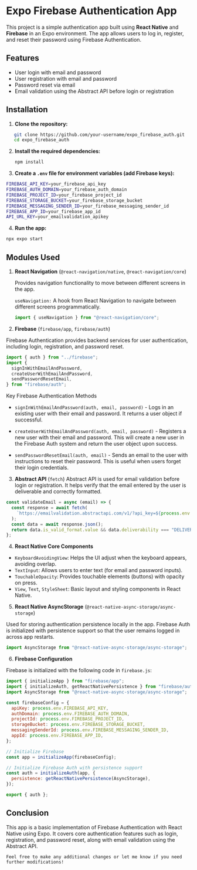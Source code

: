 # Expo Firebase Authentication App

This project is a simple authentication app built using **React Native** and **Firebase** in an Expo environment. The app allows users to log in, register, and reset their password using Firebase Authentication.

## Features

- User login with email and password
- User registration with email and password
- Password reset via email
- Email validation using the Abstract API before login or registration

## Installation

1. **Clone the repository:**

```bash
   git clone https://github.com/your-username/expo_firebase_auth.git
   cd expo_firebase_auth
```

2. **Install the required dependencies:**

   ```bash
   npm install
   ```

3. **Create a `.env` file for environment variables (add Firebase keys):**

```bash
FIREBASE_API_KEY=your_firebase_api_key
FIREBASE_AUTH_DOMAIN=your_firebase_auth_domain
FIREBASE_PROJECT_ID=your_firebase_project_id
FIREBASE_STORAGE_BUCKET=your_firebase_storage_bucket
FIREBASE_MESSAGING_SENDER_ID=your_firebase_messaging_sender_id
FIREBASE_APP_ID=your_firebase_app_id
API_URL_KEY=your_emailvalidation_apikey
```

4. **Run the app:**

```bash
npx expo start
```

## Modules Used

1. **React Navigation** (`@react-navigation/native`, `@react-navigation/core`)

   Provides navigation functionality to move between different screens in the app.

   `useNavigation:` A hook from React Navigation to navigate between different screens programmatically.

   ```javascript
   import { useNavigation } from "@react-navigation/core";
   ```

2. **Firebase** (`firebase/app`, `firebase/auth`)

Firebase Authentication provides backend services for user authentication, including login, registration, and password reset.

```javascript
import { auth } from "../firebase";
import {
  signInWithEmailAndPassword,
  createUserWithEmailAndPassword,
  sendPasswordResetEmail,
} from "firebase/auth";
```

Key Firebase Authentication Methods

- `signInWithEmailAndPassword(auth, email, password)` - Logs in an existing user with their email and password. It returns a user object if successful.

- `createUserWithEmailAndPassword(auth, email, password)` - Registers a new user with their email and password. This will create a new user in the Firebase Auth system and return the user object upon success.

- `sendPasswordResetEmail(auth, email)` - Sends an email to the user with instructions to reset their password. This is useful when users forget their login credentials.

3. **Abstract API** (`fetch`)
   Abstract API is used for email validation before login or registration. It helps verify that the email entered by the user is deliverable and correctly formatted.

```javascript
const validateEmail = async (email) => {
  const response = await fetch(
    `https://emailvalidation.abstractapi.com/v1/?api_key=${process.env.ABSTRACT_API_KEY}&email=${email}`
  );
  const data = await response.json();
  return data.is_valid_format.value && data.deliverability === "DELIVERABLE";
};
```

4. **React Native Core Components**

- `KeyboardAvoidingView`: Helps the UI adjust when the keyboard appears, avoiding overlap.
- `TextInput`: Allows users to enter text (for email and password inputs).
- `TouchableOpacity`: Provides touchable elements (buttons) with opacity on press.
- `View`, `Text`, `StyleSheet`: Basic layout and styling components in React Native.

5. **React Native AsyncStorage** (`@react-native-async-storage/async-storage`)

Used for storing authentication persistence locally in the app. Firebase Auth is initialized with persistence support so that the user remains logged in across app restarts.

```javascript
import AsyncStorage from "@react-native-async-storage/async-storage";
```

6. **Firebase Configuration**

Firebase is initialized with the following code in `firebase.js`:

```javascript
import { initializeApp } from "firebase/app";
import { initializeAuth, getReactNativePersistence } from "firebase/auth";
import AsyncStorage from "@react-native-async-storage/async-storage";

const firebaseConfig = {
  apiKey: process.env.FIREBASE_API_KEY,
  authDomain: process.env.FIREBASE_AUTH_DOMAIN,
  projectId: process.env.FIREBASE_PROJECT_ID,
  storageBucket: process.env.FIREBASE_STORAGE_BUCKET,
  messagingSenderId: process.env.FIREBASE_MESSAGING_SENDER_ID,
  appId: process.env.FIREBASE_APP_ID,
};

// Initialize Firebase
const app = initializeApp(firebaseConfig);

// Initialize Firebase Auth with persistence support
const auth = initializeAuth(app, {
  persistence: getReactNativePersistence(AsyncStorage),
});

export { auth };
```

## Conclusion

This app is a basic implementation of Firebase Authentication with React Native using Expo. It covers core authentication features such as login, registration, and password reset, along with email validation using the Abstract API.

`Feel free to make any additional changes or let me know if you need further modifications!`
